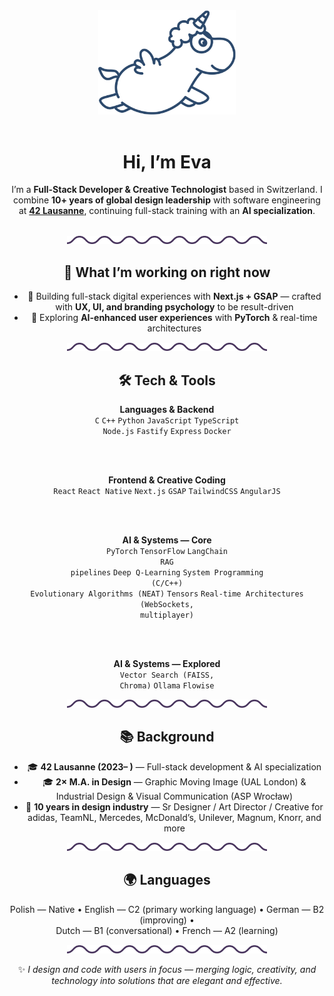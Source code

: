 <!-- Top Banner -->
<div align="center">
  <img src="image.png" alt="Eva — AI & UX" width="220"><br><br>
</div>

# <div align="center">Hi, I’m Eva</div>

<div align="center">
I’m a <b>Full-Stack Developer & Creative Technologist</b> based in Switzerland.  
I combine <b>10+ years of global design leadership</b> with software engineering at
<a href="https://42lausanne.ch"><b>42 Lausanne</b></a>, continuing full-stack training with an <b>AI specialization</b>.
</div>

<br>

<!-- Wave divider -->
<p align="center">
  <img src="image-1.png" alt="wave" width="320">
</p>

## <div align="center">🎯 What I’m working on right now</div>

<div align="center">

- 🚀 Building full-stack digital experiences with <b>Next.js + GSAP</b> — crafted with <b>UX, UI, and branding psychology</b> to be result-driven  
- 🤖 Exploring <b>AI-enhanced user experiences</b> with <b>PyTorch</b> & real-time architectures  

</div>

<p align="center"><img src="image-1.png" alt="wave" width="320"></p>

## <div align="center">🛠 Tech & Tools</div>

<div align="center">

<b>Languages & Backend</b><br>
<code>C</code> <code>C++</code> <code>Python</code> <code>JavaScript</code> <code>TypeScript</code><br>
<code>Node.js</code> <code>Fastify</code> <code>Express</code> <code>Docker</code>

<br><br>

<b>Frontend & Creative Coding</b><br>
<code>React</code> <code>React Native</code> <code>Next.js</code> <code>GSAP</code> <code>TailwindCSS</code> <code>AngularJS</code>

<br><br>

<b>AI & Systems — Core</b><br>
<code>PyTorch</code> <code>TensorFlow</code> <code>LangChain</code><br>
<code>RAG pipelines</code> <code>Deep Q-Learning</code> <code>System Programming (C/C++)</code><br>
<code>Evolutionary Algorithms (NEAT)</code> <code>Tensors</code> <code>Real-time Architectures (WebSockets, multiplayer)</code>

<br><br>

<b>AI & Systems — Explored</b><br>
<code>Vector Search (FAISS, Chroma)</code> <code>Ollama</code> <code>Flowise</code>

</div>

<p align="center"><img src="image-1.png" alt="wave" width="320"></p>

## <div align="center">📚 Background</div>

<div align="center">

- 🎓 <b>42 Lausanne (2023– )</b> — Full-stack development & AI specialization  
- 🎓 <b>2× M.A. in Design</b> — Graphic Moving Image (UAL London) & Industrial Design & Visual Communication (ASP Wrocław)  
- 💼 <b>10 years in design industry</b> — Sr Designer / Art Director / Creative for adidas, TeamNL, Mercedes, McDonald’s, Unilever, Magnum, Knorr, and more

</div>

<p align="center"><img src="image-1.png" alt="wave" width="320"></p>

## <div align="center">🌍 Languages</div>

<div align="center">

Polish — Native • English — C2 (primary working language) • German — B2 (improving) •  
Dutch — B1 (conversational) • French — A2 (learning)

</div>

<p align="center"><img src="image-1.png" alt="wave" width="320"></p>

<div align="center">
✨ <i>I design and code with users in focus — merging logic, creativity, and technology into solutions that are elegant and effective.</i>
</div>
